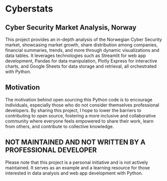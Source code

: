 # Cyberstats

## Cyber Security Market Analysis, Norway

This project provides an in-depth analysis of the Norwegian Cyber Security market, showcasing market growth, share distribution among companies, financial summaries, trends, and more through dynamic visualizations and data tables. It leverages technologies such as Streamlit for web app development, Pandas for data manipulation, Plotly Express for interactive charts, and Google Sheets for data storage and retrieval, all orchestrated with Python.

## Motivation

The motivation behind open sourcing this Python code is to encourage individuals, especially those who do not consider themselves professional developers. By sharing this project, I hope to lower the barriers to contributing to open source, fostering a more inclusive and collaborative community where everyone feels empowered to share their work, learn from others, and contribute to collective knowledge.

## NOT MAINTAINED AND NOT WRITTEN BY A PROFESSIONAL DEVELOPER
Please note that this project is a personal initiative and is not actively maintained. It serves as an example and a learning resource for those interested in data analysis and web app development with Python.